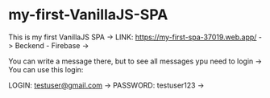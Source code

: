 # my-first-VanillaJS-SPA
This is my first VanillaJS SPA ->
LINK: https://my-first-spa-37019.web.app/ ->
Beckend - Firebase ->

You can write a message there, but to see all messages ypu need to login ->
You can use this login:

LOGIN: testuser@gmail.com ->
PASSWORD: testuser123 ->
